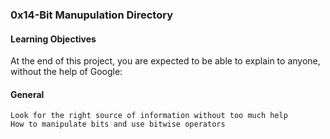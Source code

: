 ### 0x14-Bit Manupulation Directory

#### Learning Objectives

At the end of this project, you are expected to be able to explain to anyone, without the help of Google:

#### General

    Look for the right source of information without too much help
    How to manipulate bits and use bitwise operators

